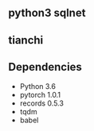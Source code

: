 ## python3 sqlnet
## tianchi
## Dependencies

 - Python 3.6
 - pytorch 1.0.1
 - records 0.5.3
 - tqdm
 - babel

